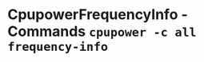 CpupowerFrequencyInfo - Commands ``cpupower -c all frequency-info``
===================================================================